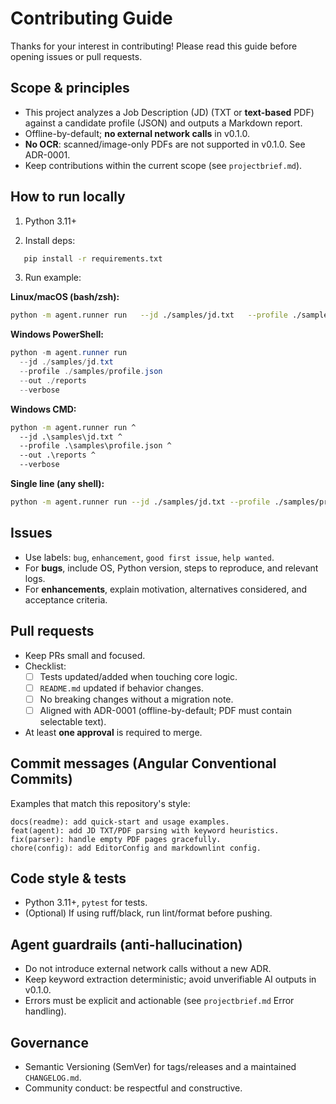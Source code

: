 # Contributing Guide

Thanks for your interest in contributing! Please read this guide before opening issues or pull requests.

## Scope & principles

- This project analyzes a Job Description (JD) (TXT or **text-based** PDF) against a candidate profile (JSON) and outputs a Markdown report.
- Offline-by-default; **no external network calls** in v0.1.0.
- **No OCR**: scanned/image-only PDFs are not supported in v0.1.0. See ADR-0001.
- Keep contributions within the current scope (see `projectbrief.md`).

## How to run locally

1. Python 3.11+

2. Install deps:

```bash
   pip install -r requirements.txt
```

3. Run example:

**Linux/macOS (bash/zsh):**

```bash
python -m agent.runner run   --jd ./samples/jd.txt   --profile ./samples/profile.json   --out ./reports   --verbose
```

**Windows PowerShell:**

```powershell
python -m agent.runner run
  --jd ./samples/jd.txt
  --profile ./samples/profile.json
  --out ./reports
  --verbose
```

**Windows CMD:**

```cmd
python -m agent.runner run ^
  --jd .\samples\jd.txt ^
  --profile .\samples\profile.json ^
  --out .\reports ^
  --verbose
```

**Single line (any shell):**

```bash
python -m agent.runner run --jd ./samples/jd.txt --profile ./samples/profile.json --out ./reports --verbose
```

## Issues

- Use labels: `bug`, `enhancement`, `good first issue`, `help wanted`.
- For **bugs**, include OS, Python version, steps to reproduce, and relevant logs.
- For **enhancements**, explain motivation, alternatives considered, and acceptance criteria.

## Pull requests

- Keep PRs small and focused.
- Checklist:
  - [ ] Tests updated/added when touching core logic.
  - [ ] `README.md` updated if behavior changes.
  - [ ] No breaking changes without a migration note.
  - [ ] Aligned with ADR-0001 (offline-by-default; PDF must contain selectable text).
- At least **one approval** is required to merge.

## Commit messages (Angular Conventional Commits)

Examples that match this repository's style:

```
docs(readme): add quick-start and usage examples.
feat(agent): add JD TXT/PDF parsing with keyword heuristics.
fix(parser): handle empty PDF pages gracefully.
chore(config): add EditorConfig and markdownlint config.
```

## Code style & tests

- Python 3.11+, `pytest` for tests.
- (Optional) If using ruff/black, run lint/format before pushing.

## Agent guardrails (anti-hallucination)

- Do not introduce external network calls without a new ADR.
- Keep keyword extraction deterministic; avoid unverifiable AI outputs in v0.1.0.
- Errors must be explicit and actionable (see `projectbrief.md` Error handling).

## Governance

- Semantic Versioning (SemVer) for tags/releases and a maintained `CHANGELOG.md`.
- Community conduct: be respectful and constructive.
